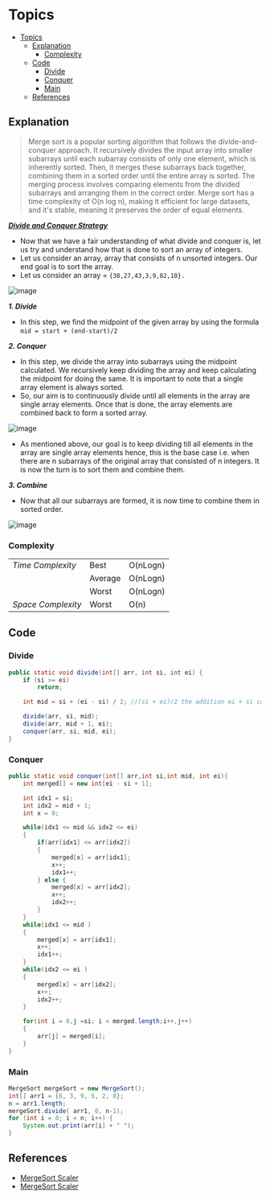 # Topics
- [Topics](#Topics)
  - [Explanation](#Explanation)
    - [Complexity](#Complexity) 
  - [Code](#Code)
    - [Divide](#Divide)
    - [Conquer](#Conquer)
    - [Main](#Main) 
  - [References](#references)

## Explanation
> Merge sort is a popular sorting algorithm that follows the divide-and-conquer approach. It recursively divides the input array into smaller subarrays until each subarray consists of only one element, which is inherently sorted. Then, it merges these subarrays back together, combining them in a sorted order until the entire array is sorted. The merging process involves comparing elements from the divided subarrays and arranging them in the correct order. Merge sort has a time complexity of O(n log n), making it efficient for large datasets, and it's stable, meaning it preserves the order of equal elements.

<ins>***Divide and Conquer Strategy***</ins>

- Now that we have a fair understanding of what divide and conquer is, let us try and understand how that is done to sort an array of integers.
- Let us consider an array, array that consists of n unsorted integers. Our end goal is to sort the array.
- Let us consider an array = `{38,27,43,3,9,82,10}.`
  
![image](https://github.com/YashAgrawal0406/JAVA-DS/assets/93816952/50ead0fc-098c-4466-b22f-4d777a2836ae)


***1. Divide***
   - In this step, we find the midpoint of the given array by using the formula `mid = start + (end-start)/2`

***2. Conquer***
   - In this step, we divide the array into subarrays using the midpoint calculated. We recursively keep dividing the array and keep calculating the midpoint for doing the same. It is important to note that a single array element is always sorted.
   - So, our aim is to continuously divide until all elements in the array are single array elements. Once that is done, the array elements are combined back to form a sorted array.
     
![image](https://github.com/YashAgrawal0406/JAVA-DS/assets/93816952/d13b3353-9ce7-4109-89d7-dcbf29b00c2d)
   - As mentioned above, our goal is to keep dividing till all elements in the array are single array elements hence, this is the base case i.e. when there are n subarrays of the original array that consisted of n integers. It is now the turn is to sort them and combine them.

***3. Combine***
   - Now that all our subarrays are formed, it is now time to combine them in sorted order.
     
![image](https://github.com/YashAgrawal0406/JAVA-DS/assets/93816952/1f2e5d6c-ff72-4231-a13b-1e5953f4426f)

### Complexity
<table>
  <tr>
    <td><I>Time Complexity<I></td> 
    <td>Best</td> 
    <td>O(nLogn)</td>  
  </tr>
  <tr>
    <td></td>
    <td>Average</td>
    <td>O(nLogn)</td>
  </tr>
  <tr>
    <td></td>
    <td>Worst</td>
    <td>O(nLogn)</td>
  </tr>
  <tr>
    <td><I>Space Complexity<I></td>
    <td>Worst</td>
    <td>O(n)</td>
  </tr>  
</table>

## Code
### Divide
```Java
public static void divide(int[] arr, int si, int ei) {
    if (si >= ei)
        return;

    int mid = si + (ei - si) / 2; //(si + ei)/2 the addition ei + si can go beyond int range

    divide(arr, si, mid);
    divide(arr, mid + 1, ei);
    conquer(arr, si, mid, ei);
}
```

### Conquer
```Java
public static void conquer(int[] arr,int si,int mid, int ei){
    int merged[] = new int[ei - si + 1];

    int idx1 = si;
    int idx2 = mid + 1;
    int x = 0;

    while(idx1 <= mid && idx2 <= ei)
    {
        if(arr[idx1] <= arr[idx2])
        {
            merged[x] = arr[idx1];
            x++;
            idx1++;
        } else {
            merged[x] = arr[idx2];
            x++;
            idx2++;
        }
    }
    while(idx1 <= mid )
    {
        merged[x] = arr[idx1];
        x++;
        idx1++;
    }
    while(idx2 <= ei )
    {
        merged[x] = arr[idx2];
        x++;
        idx2++;
    }

    for(int i = 0,j =si; i < merged.length;i++,j++)
    {
        arr[j] = merged[i];
    }
}
```

### Main
```Java
MergeSort mergeSort = new MergeSort();
int[] arr1 = {6, 3, 9, 5, 2, 8};
n = arr1.length;
mergeSort.divide( arr1, 0, n-1);
for (int i = 0; i < n; i++) {
    System.out.print(arr[i] + " ");
}
```

## References
* [MergeSort Scaler](https://www.scaler.com/topics/data-structures/merge-sort-algorithm/)
* [MergeSort Scaler](https://www.scaler.com/topics/merge-sort-program-in-java/)
